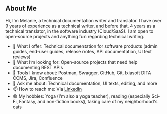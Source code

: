 ## About Me

Hi, I'm Melanie, a technical documentation writer and translator. 
I have over 9 years of experience as a technical writer, and before that, 4 years as a technical translator, in the software industry (Cloud/SaaS).
I am open to open-source projects and anything fun regarding technical writing.


- 🔭 What I offer: Technical documentation for software products (admin guides, end-user guides, release notes, API documentation, UI text reviews)
- 👯 What I’m looking for: Open-source projects that need help documenting REST APIs
- 🌱 Tools I know about: Postman, Swagger, GitHub, Git, Ixiasoft DITA CCMS, Jira, Confluence
- 💬 Ask me about: Technical documentation, UI texts, editing, and more
- 📫 How to reach me: Via [LinkedIn](https://www.linkedin.com/in/melaniesagasser/)
- 😄 My hobbies: Yoga (I'm also a yoga teacher), reading (especially Sci-Fi, Fantasy, and non-fiction books), taking care of my neighborhood's cats


<!-- List of Resources on GitHub for writing:
- Emoji Cheat Sheet at https://www.webfx.com/tools/emoji-cheat-sheet/
- GitHub Templates for technical docs at https://docs.github.com/en/contributing/writing-for-github-docs/templates#conceptual-article-template -->
